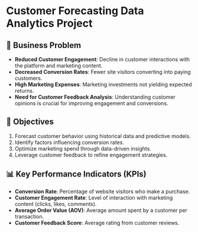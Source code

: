 # Customer Forecasting Data Analytics Project  

## 📌 Business Problem  
- **Reduced Customer Engagement**: Decline in customer interactions with the platform and marketing content.  
- **Decreased Conversion Rates**: Fewer site visitors converting into paying customers.  
- **High Marketing Expenses**: Marketing investments not yielding expected returns.  
- **Need for Customer Feedback Analysis**: Understanding customer opinions is crucial for improving engagement and conversions.  

## 🎯 Objectives  
1. Forecast customer behavior using historical data and predictive models.  
2. Identify factors influencing conversion rates.  
3. Optimize marketing spend through data-driven insights.  
4. Leverage customer feedback to refine engagement strategies.  

## 📊 Key Performance Indicators (KPIs)  
- **Conversion Rate**: Percentage of website visitors who make a purchase.  
- **Customer Engagement Rate**: Level of interaction with marketing content (clicks, likes, comments).  
- **Average Order Value (AOV)**: Average amount spent by a customer per transaction.  
- **Customer Feedback Score**: Average rating from customer reviews.  
